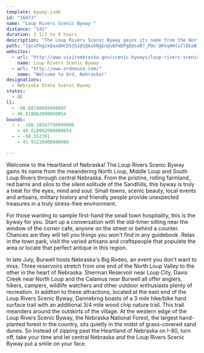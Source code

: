 ```yaml
---
template: byway.jade
id: "16473"
name: "Loup Rivers Scenic Byway "
distance: "141"
duration: 3 1/2 to 4 hours
description: "The Loup Rivers Scenic Byway gains its name from the North Loup, Middle Loup and South Loup Rivers that meander through central Nebraska. "
path: "{gcxFhgzxQax@HcDS{G}@{@AsDNgEn@uAFmDPgE@soB?_PDu`@KkqAH{iClBkaB?yb@F{dBSse@_@wbC_AyyAPmyAKcmA]_c@DgkAMm_BFyCXmFdAuDbBoCbBmBbB_NhNkB~AmClBcE`B}DdA}C^woBDyWY_QCsU\\qH??gK^oNnBoZNaFImH]oFoC}TuA_HsAsFiDiK}t@utBiDmHaEyG{o@yz@eFkGuE{E}H{FcEeCwe@kWuCwAqDgAyEs@cDEid@\\yQr@_SXgG`AaG~BsBpAgHnFmFzCy@X_Cn@gEr@iBHgHHmjCZ}n@u@mo@Rim@Mk`CKsm@Wkn@e@mm@oCg}B_BuIAud@`@gPGy{@kCwOMuZFiCFwEv@kDjAgCrAcClBiDtDwCxEsBrEyCnI_JjZoAbEeArCi@bA}BjDqDlDeRnMaLrHsBfAwB|@_Dr@wBRc\\e@mFJwDr@_DdAcAd@oCtBmqFlyEit@`p@uo@dj@oSxQuRrQg@TaTtR{FvE{EhDoj@df@is@lp@ucA~_AwK`LoZbYeGnGuE`GaHfK}BdEcJbRoBxCsBxBgDzB}@`@iCn@waAbN{ErA{BfAmBvAyChCct@t_A_MhP_Xr_@{DrEuCrBsR~J{FnDiDdCcPvMssAj`AoFvEkq@pt@eRbToFfHycA`wAgnAlcBkBvCa@z@]dAYxCU`sAYdAk@r@o@RmDDis@OgoBG}IJ}D^kDf@oEbA_f@vMcPrEwk@tQcDrAeLhGwGjF}EzE_DzDqDjFiSvZiIhNwXxk@iK~PqEvIkbAtvBeBhFiAjFc@fCY`CUpEiAvqAbAxnAO`H]lEk@rEs@lD_BfF}@xBqNpYgB`E_CvGyxA`sF_@~CWlE?zi@E~FEtAYpCk@zBmA~BoBxBmBx@oAXyAJsA?e]Sm@jgBs[FedAp@}CTiCp@qCjAaAn@kJlJy_EbeEaJrHmI`IiJtJwMfPqD`EgrAvtAqHdJiE|EsStSuKjJsC`DsFzGshFfgIaG`KkNvWsDlFeKhMiEjGq~EfyHcArAcAx@iCpAkDZ_DAItrBh@peAUleDZv{@KbdAb@lsB@rCHbC^dE^fCnAjGvAlErC`G|AzBxCpDjSvTtFxFhF`GxAzBpBlEzAlFb@~BtMv`Ax@nHTzDDxBA`Iw@bjBLfH`@hHzCdXpEj_@`@hEXjFDjGIrC_@nF_AxGiFtXm@fEYlDS`HFh}EFpdAVfbA?hhAHjaAgWOkJBiBJcDr@oJxDsD~@uALqFLiRKElk@m@dm@A~PDxsAx@`rALhe@GtNJtQQnr@IbaAO~i@GnNUzDq@xFmBfHyAhDeAjBoAfB_D~CiDxB}GpCyEzAwDr@qFd@g_@zAwYn@gc@l@yDTsCb@}GlBeFlCuEdDqkAj}@sAfAiEfEqG`IaE~G_D`H}A~DuBvGch@zvBaD`OuBtLqArJwKr}@{@rIm@nKK~F@~YKxKg@`HaAfHo@pDcOvn@wDfLsGfOcg@leA_JtQsG|Kwh@bt@eVz[sRjUwhBnrB_|@dbAuJlNoiA~fBcBxCmAfCyBrGiAzDgm@xlCcAlFSbBQhDJruB?`wBb@|}DDrnD~@zSf@zGZxGRhEHjFMnMoBzh@NpnBClEKtCe@pEi@hCwApEsmB~fFyBrF_c@jkAo@hCi@fG?~ChAzO|g@vxGnBvXx@`I|B`ZhArPfHj|@DdB`AvKlAlQ|@`KhFpr@`Fjn@l@fGdB`KbBhHlBxGnWps@jCrGbH`Oz]fn@rt@dzAtCvFtJjSrQ|^xB|DrH~O`CfExB~E~Thd@lF`LpEtIlC~DzKzMlk@`p@`^~a@hSnYjF`GbCzB|FpErJfF~H|BjRvEfDrA|DfC|E`EfBjBzMtObHrH~C`ClRbL|EbErEfFpDzEhDnFxAxClCfGvEfOlL`c@r@vCvAlHn@nEd@~Eb@bG\\lHFpEGrrCLxBR`AlAfCdArA"
websites: 
  - url: "http://www.visitnebraska.gov/scenic-byways/loup-rivers-scenic-byway"
    name: Loup Rivers Scenic Byway
  - url: "http://www.ordneusa.com/"
    name: "Welcome to Ord, Nebraska!"
designations: 
  - Nebraska State Scenic Byway
states: 
  - NE
ll: 
  - -98.60740699999997
  - 40.818062000000054
bounds: 
  - - -100.10247799999996
    - 40.818062000000054
  - - -98.552391
    - 41.93220900000006

---
```


<p>Welcome to the Heartland of Nebraska! The Loup Rivers Scenic
Byway gains its name from the meandering North Loup, Middle Loup
and South Loup Rivers through central Nebraska. From the pristine,
rolling farmland, red barns and silos to the silent solitude of the
Sandhills, this byway is truly a treat for the eyes, mind and soul.
Small towns, scenic beauty, local events and artisans, military
history and friendly people provide unexpected treasures in a truly
stress-free environment.</p>
<p>For those wanting to sample first-hand the small town
hospitality, this is the byway for you. Start up a conversation
with the old-timer sitting near the window of the corner cafe,
anyone on the street or behind a counter. Chances are they will
tell you things you won't find in any guidebook. Relax in the town
park, visit the varied artisans and craftspeople that populate the
area or locate that perfect antique in this region.</p>
<p>In late July, Burwell hosts Nebraska's Big Rodeo, an event you
don't want to miss. Three reservoirs stretch from one end of the
North Loup Valley to the other in the heart of Nebraska. Sherman
Reservoir near Loup City, Davis Creek near North Loup and the
Calamus near Burwell all offer anglers, hikers, campers, wildlife
watchers and other outdoor enthusiasts plenty of recreation. In
addtion to these attractions, located at the east end of the Loup
Rivers Scenic Byway, Dannebrog boasts of a 3 mile hike/bike hard
surface trail with an additional 3/4 mile wood chip nature trail.
This trail meanders around the outskirts of the village. At the
western edge of the Loup Rivers Scenic Byway, the Nebraska National
Forest, the largest hand-planted forest in the country, sits
quietly in the midst of grass-covered sand dunes. So instead of
zipping past the Heartland of Nebraska on I-80, turn off, take your
time and let central Nebraska and the Loup Rivers Scenic Byway put
a smile on your face.</p>
